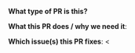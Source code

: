 **What type of PR is this?**

**What this PR does / why we need it**:

**Which issue(s) this PR fixes**:
<